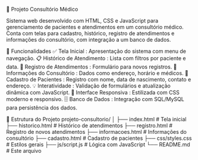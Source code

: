 🏥 Projeto Consultório Médico

Sistema web desenvolvido com HTML, CSS e JavaScript para gerenciamento de pacientes e atendimentos em um consultório médico. Conta com telas para cadastro, histórico, registro de atendimentos e informações do consultório, com integração a um banco de dados.

🔧 Funcionalidades
✅ Tela Inicial : Apresentação do sistema com menu de navegação.
📋 Histórico de Atendimento : Lista com filtros por paciente e data.
📝 Registro de Atendimentos : Formulário para novos registros.
📖 Informações do Consultório : Dados como endereço, horário e médicos.
👥 Cadastro de Pacientes : Registro com nome, data de nascimento, contato e endereço.
💡 Interatividade : Validação de formulários e atualização dinâmica com JavaScript.
🎨 Interface Responsiva : Estilizada com CSS moderno e responsivo.
🗄️ Banco de Dados : Integração com SQL/MySQL para persistência dos dados.

📁 Estrutura do Projeto
projeto-consultorio/
│
├── index.html          # Tela inicial
├── historico.html      # Histórico de atendimentos
├── registro.html       # Registro de novos atendimentos
├── informacoes.html    # Informações do consultório
├── cadastro.html       # Cadastro de pacientes
├── css/styles.css      # Estilos gerais
├── js/script.js        # Lógica com JavaScript
└── README.md           # Este arquivo
